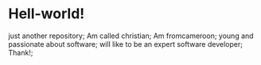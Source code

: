 # Hell-world!
just another repository;
Am called christian;
Am fromcameroon;
young and passionate about software;
will like to be an expert software developer;
Thank!;
